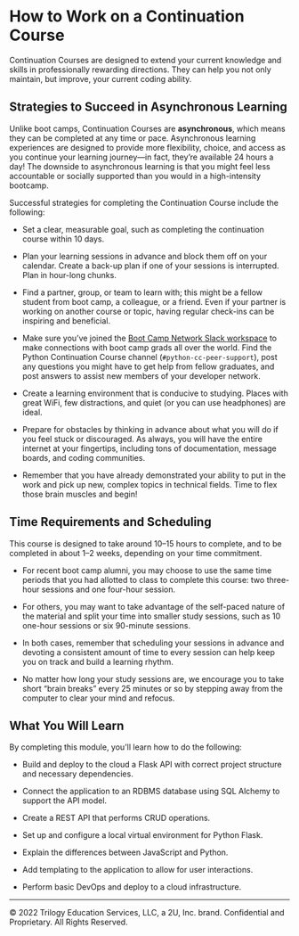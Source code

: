 # How to Work on a Continuation Course

Continuation Courses are designed to extend your current knowledge and skills in professionally rewarding directions. They can help you not only maintain, but improve, your current coding ability.

## Strategies to Succeed in Asynchronous Learning

Unlike boot camps, Continuation Courses are **asynchronous**, which means they can be completed at any time or pace. Asynchronous learning experiences are designed to provide more flexibility, choice, and access as you continue your learning journey—in fact, they’re available 24 hours a day! The downside to asynchronous learning is that you might feel less accountable or socially supported than you would in a high-intensity bootcamp.

Successful strategies for completing the Continuation Course include the following:

* Set a clear, measurable goal, such as completing the continuation course within 10 days.

* Plan your learning sessions in advance and block them off on your calendar. Create a back-up plan if one of your sessions is interrupted. Plan in hour-long chunks.

* Find a partner, group, or team to learn with; this might be a fellow student from boot camp, a colleague, or a friend. Even if your partner is working on another course or topic, having regular check-ins can be inspiring and beneficial.

* Make sure you’ve joined the [Boot Camp Network Slack workspace](https://bootcampsnetwork.com/) to make connections with boot camp grads all over the world. Find the Python Continuation Course channel (`#python-cc-peer-support`), post any questions you might have to get help from fellow graduates, and post answers to assist new members of your developer network.

* Create a learning environment that is conducive to studying. Places with great WiFi, few distractions, and quiet (or you can use headphones) are ideal.

* Prepare for obstacles by thinking in advance about what you will do if you feel stuck or discouraged. As always, you will have the entire internet at your fingertips, including tons of documentation, message boards, and coding communities.

* Remember that you have already demonstrated your ability to put in the work and pick up new, complex topics in technical fields. Time to flex those brain muscles and begin!

## Time Requirements and Scheduling

This course is designed to take around 10–15 hours to complete, and to be completed in about 1–2 weeks, depending on your time commitment.

* For recent boot camp alumni, you may choose to use the same time periods that you had allotted to class to complete this course: two three-hour sessions and one four-hour session.

* For others, you may want to take advantage of the self-paced nature of the material and split your time into smaller study sessions, such as 10 one-hour sessions or six 90-minute sessions.

* In both cases, remember that scheduling your sessions in advance and devoting a consistent amount of time to every session can help keep you on track and build a learning rhythm.

* No matter how long your study sessions are, we encourage you to take short “brain breaks” every 25 minutes or so by stepping away from the computer to clear your mind and refocus.

## What You Will Learn

By completing this module, you'll learn how to do the following:

* Build and deploy to the cloud a Flask API with correct project structure and necessary dependencies.

* Connect the application to an RDBMS database using SQL Alchemy to support the API model.

* Create a REST API that performs CRUD operations.

* Set up and configure a local virtual environment for Python Flask.

* Explain the differences between JavaScript and Python.

* Add templating to the application to allow for user interactions.

* Perform basic DevOps and deploy to a cloud infrastructure.

---
© 2022 Trilogy Education Services, LLC, a 2U, Inc. brand. Confidential and Proprietary. All Rights Reserved.
